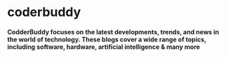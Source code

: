 # coderbuddy

#### CodderBuddy focuses on the latest developments, trends, and news in the world of technology. These blogs cover a wide range of topics, including software, hardware, artificial intelligence & many more
